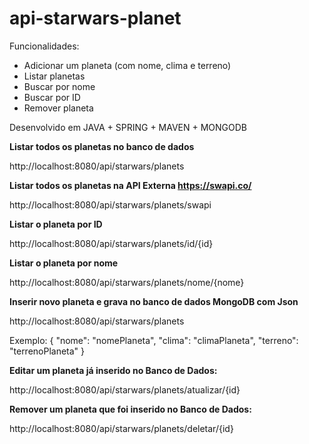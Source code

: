 # api-starwars-planet


Funcionalidades: 
- Adicionar um planeta (com nome, clima e terreno)
- Listar planetas
- Buscar por nome
- Buscar por ID
- Remover planeta

Desenvolvido em JAVA + SPRING + MAVEN + MONGODB

**Listar todos os planetas no banco de dados**

http://localhost:8080/api/starwars/planets

**Listar todos os planetas na API Externa https://swapi.co/**

http://localhost:8080/api/starwars/planets/swapi

**Listar o planeta por ID**

http://localhost:8080/api/starwars/planets/id/{id}

**Listar o planeta por nome**

http://localhost:8080/api/starwars/planets/nome/{nome}

**Inserir novo planeta e grava no banco de dados MongoDB com Json**

http://localhost:8080/api/starwars/planets

Exemplo:
 {
    "nome": "nomePlaneta",
    "clima": "climaPlaneta",
    "terreno": "terrenoPlaneta"
  }
  
  **Editar um planeta já inserido no Banco de Dados:**
  
  http://localhost:8080/api/starwars/planets/atualizar/{id}
  
 **Remover um planeta que foi inserido no Banco de Dados:**
  
  http://localhost:8080/api/starwars/planets/deletar/{id}
  
  
  
  
  
